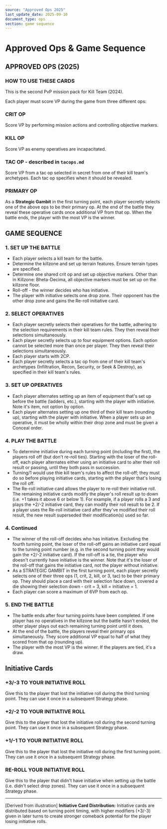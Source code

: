 ```yaml
---
source: "Approved Ops 2025"
last_update_date: 2025-09-10
document_type: ops
section: game sequence
---
```


# Approved Ops & Game Sequence

## APPROVED OPS (2025)

### HOW TO USE THESE CARDS
This is the second PvP mission pack for Kill Team (2024).

Each player must score VP during the game from three different ops:

### CRIT OP
Score VP by performing mission actions and controlling objective markers.

### KILL OP
Score VP as enemy operatives are incapacitated.

### TAC OP - described in `tacops.md`
Score VP from a tac op selected in secret from one of their kill team's archetypes. Each tac op specifies when it should be revealed.

### PRIMARY OP
As a **Strategic Gambit** in the first turning point, each player secretly selects one of the above ops to be their primary op. At the end of the battle they reveal these operative cards once additional VP from that op. When the battle ends, the player with the most VP is the winner.

## GAME SEQUENCE

### 1. SET UP THE BATTLE
* Each player selects a kill team for the battle.
* Determine the killzone and set up terrain features. Ensure terrain types are specified.
* Determine one shared crit op and set up objective markers. Other than in Killzone: Bheta-Decima, all objective markers must be set up on the killzone floor.
* Roll-off - the winner decides who has initiative.
* The player with initiative selects one drop zone. Their opponent has the other drop zone and gains the Re-roll initiative card.

### 2. SELECT OPERATIVES
* Each player secretly selects their operatives for the battle, adhering to the selection requirements in their kill team rules. They then reveal their selections simultaneously.
* Each player secretly selects up to four equipment options. Each option cannot be selected more than once per player. They then reveal their selections simultaneously.
* Each player starts with 2CP.
* Each player secretly selects a tac op from one of their kill team's archetypes (Infiltration, Recon, Security, or Seek & Destroy), as specified in their kill team's rules.

### 3. SET UP OPERATIVES
* Each player alternates setting up an item of equipment that's set up before the battle (ladders, etc.), starting with the player with initiative. Note it's item, not option by option.
* Each player alternates setting up one third of their kill team (rounding up), starting with the player with initiative. When a player sets up an operative, it must be wholly within their drop zone and must be given a Conceal order.

### 4. PLAY THE BATTLE
* To determine initiative during each turning point (including the first), the players roll off (but don't re-roll ties). Starting with the loser of the roll-off, each player alternates either using an initiative card to alter their roll result or passing, until they both pass in succession.
* Turning/1 would use thie kill team's rules to affect the roll-off; they must do so before playing initiative cards, starting with the player that's losing the roll off.
* The Re-roll initiative card allows the player to re-roll their initiative roll. The remaining initiative cards modify the player's roll result up to down (i.e. +1 takes it above 6 or below 1). For example, if a player rolls a 3 and plays the +2/-2 initiative card, they can modify their roll result to be 2. If a player uses the Re-roll initiative card after they've modified their roll result, the new result superseded their modification(s) used so far.

### 4. Continued
* The winner of the roll-off decides who has initiative. Excluding the fourth turning point, the loser of the roll-off gains an initiative card equal to the turning point number (e.g. in the second turning point they would gain the +2/-2 initiative card). If the roll-off is a tie, the player who doesn't currently have initiative is the winner. Note that it's the loser of the roll-off that gains the initiative card, not the player without initiative.
* As a STRATEGIC GAMBIT in the first turning point, each player secretly selects one of their three ops (1, crit, 2, kill, or 3, tac) to be their primary op. They should place a card with their selection face down, covered a die showing their selection down - crit = 3, kill = initiative = 1.
* Each player can score a maximum of 6VP from each op.

### 5. END THE BATTLE
* The battle ends after four turning points have been completed. If one player has no operatives in the killzone but the battle hasn't ended, the other player plays out each remaining turning point until it does.
* At the end of the battle, the players reveal their primary ops simultaneously. They score additional VP equal to half of what they scored from that op (rounding up).
* The player with the most VP is the winner. If the players are tied, it's a draw.

## Initiative Cards

### +3/-3 TO YOUR INITIATIVE ROLL
Give this to the player that lost the initiative roll during the third turning point. They can use it once in a subsequent Strategy phase.

### +2/-2 TO YOUR INITIATIVE ROLL
Give this to the player that lost the initiative roll during the second turning point. They can use it once in a subsequent Strategy phase.

### +1/-1 TO YOUR INITIATIVE ROLL
Give this to the player that lost the initiative roll during the first turning point. They can use it once in a subsequent Strategy phase.

### RE-ROLL YOUR INITIATIVE ROLL
Give this to the player that didn't have initiative when setting up the battle (i.e. didn't select drop zones). They can use it once in a subsequent Strategy phase.

---

[Derived from illustration]
**Initiative Card Distribution:**
Initiative cards are distributed based on turning point timing, with higher modifiers (+3/-3) given in later turns to create stronger comeback potential for the player losing initiative rolls.